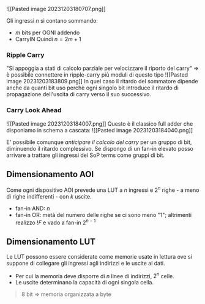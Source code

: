 ![[Pasted image 20231203180707.png]]

Gli ingressi $n$ si contano sommando:
- $m$ bits per OGNI addendo
- CarryIN
Quindi $n=2m+1$
### Ripple Carry
"Si appoggia a stati di calcolo parziale per velocizzare il riporto del carry" => è possibile connettere in ripple-carry più moduli di questo tipo
![[Pasted image 20231203183809.png]]
In quel caso il ritardo del sommatore dipende anche da quanti bit uso perchè ogni singolo bit introduce il ritardo di propagazione dell'uscita di carry verso il suo successivo.

### Carry Look Ahead
![[Pasted image 20231203184007.png]] 
Questo è il classico full adder che disponiamo in schema a cascata:
![[Pasted image 20231203184040.png]]

E' possibile comunque *anticipare il calcolo del carry* per un gruppo di bit, diminuendo il ritardo complessivo.
Se dispongo di un fan-in elevato posso arrivare a trattare gli ingressi dei SoP terms come gruppi di bit.

## Dimensionamento AOI
Come ogni dispositivo AOI prevede una LUT a $n$ ingressi e $2^n$ righe - a meno di righe indifferenti - con $k$ uscite.
- fan-in AND: $n$
- fan-in OR: metà del numero delle righe se ci sono meno "1"; 
  altrimenti realizzo $!F$ e vado a fan-in $2^{n-1}$ 

## Dimensionamento LUT
Le LUT possono essere considerate come memorie usate in lettura ove si suppone di collegare gli ingressi agli indirizzi e le uscite ai dati.
- Per cui la memoria deve disporre di $n$ linee di indirizzi, $2^n$ celle.
- Le uscite determinano la capacità di ogni singola cella.
>8 bit => memoria organizzata a byte


